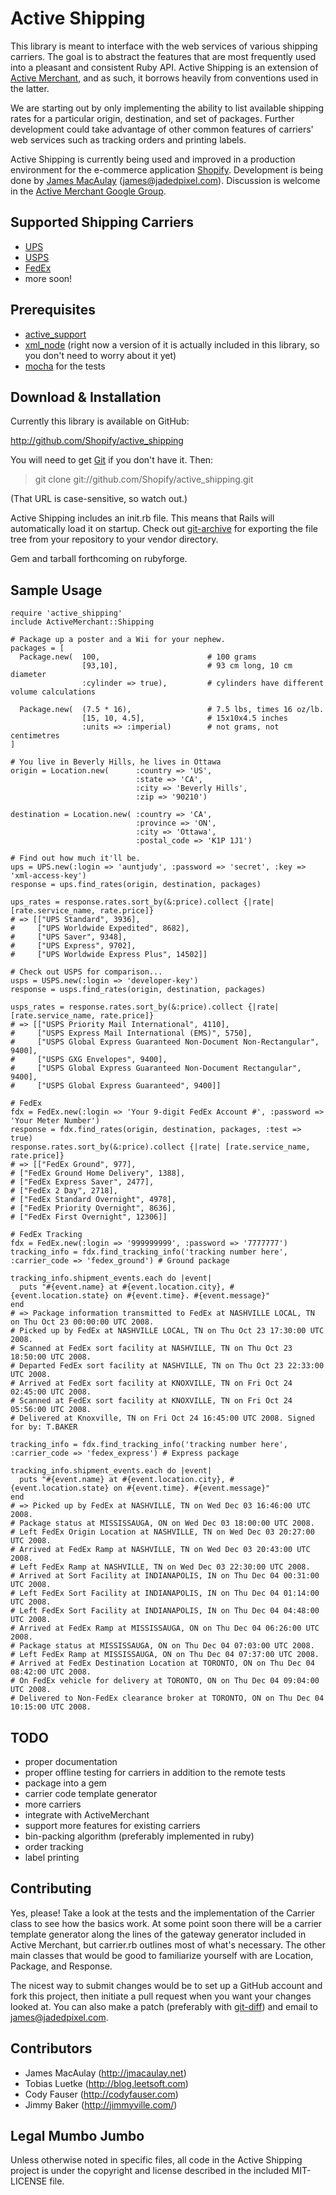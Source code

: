 # Active Shipping

This library is meant to interface with the web services of various shipping carriers. The goal is to abstract the features that are most frequently used into a pleasant and consistent Ruby API. Active Shipping is an extension of [Active Merchant][], and as such, it borrows heavily from conventions used in the latter.

We are starting out by only implementing the ability to list available shipping rates for a particular origin, destination, and set of packages. Further development could take advantage of other common features of carriers' web services such as tracking orders and printing labels.

Active Shipping is currently being used and improved in a production environment for the e-commerce application [Shopify][]. Development is being done by [James MacAulay][] (<james@jadedpixel.com>). Discussion is welcome in the [Active Merchant Google Group][discuss].

[Active Merchant]:http://www.activemerchant.org
[Shopify]:http://www.shopify.com
[James MacAulay]:http://jmacaulay.net
[discuss]:http://groups.google.com/group/activemerchant

## Supported Shipping Carriers

* [UPS](http://www.ups.com)
* [USPS](http://www.usps.com)
* [FedEx](http://www.fedex.com)
* more soon!

## Prerequisites

* [active_support](http://github.com/rails/rails/tree/master/activesupport)
* [xml_node](http://github.com/tobi/xml_node/) (right now a version of it is actually included in this library, so you don't need to worry about it yet)
* [mocha](http://mocha.rubyforge.org/) for the tests

## Download & Installation

Currently this library is available on GitHub:

  <http://github.com/Shopify/active_shipping>

You will need to get [Git][] if you don't have it. Then:

  > git clone git://github.com/Shopify/active_shipping.git

(That URL is case-sensitive, so watch out.)
  
Active Shipping includes an init.rb file. This means that Rails will automatically load it on startup. Check out [git-archive][] for exporting the file tree from your repository to your vendor directory.

Gem and tarball forthcoming on rubyforge.
  
[Git]:http://git.or.cz/
[git-archive]:http://www.kernel.org/pub/software/scm/git/docs/git-archive.html

## Sample Usage

    require 'active_shipping'
    include ActiveMerchant::Shipping
  
    # Package up a poster and a Wii for your nephew.
    packages = [
      Package.new(  100,                        # 100 grams
                    [93,10],                    # 93 cm long, 10 cm diameter
                    :cylinder => true),         # cylinders have different volume calculations
    
      Package.new(  (7.5 * 16),                 # 7.5 lbs, times 16 oz/lb.
                    [15, 10, 4.5],              # 15x10x4.5 inches
                    :units => :imperial)        # not grams, not centimetres
    ]
  
    # You live in Beverly Hills, he lives in Ottawa
    origin = Location.new(      :country => 'US',
                                :state => 'CA',
                                :city => 'Beverly Hills',
                                :zip => '90210')
  
    destination = Location.new( :country => 'CA',
                                :province => 'ON',
                                :city => 'Ottawa',
                                :postal_code => 'K1P 1J1')
                              
    # Find out how much it'll be.
    ups = UPS.new(:login => 'auntjudy', :password => 'secret', :key => 'xml-access-key')
    response = ups.find_rates(origin, destination, packages)
  
    ups_rates = response.rates.sort_by(&:price).collect {|rate| [rate.service_name, rate.price]}
    # => [["UPS Standard", 3936],
    #     ["UPS Worldwide Expedited", 8682],
    #     ["UPS Saver", 9348],
    #     ["UPS Express", 9702],
    #     ["UPS Worldwide Express Plus", 14502]]
  
    # Check out USPS for comparison...
    usps = USPS.new(:login => 'developer-key')
    response = usps.find_rates(origin, destination, packages)
  
    usps_rates = response.rates.sort_by(&:price).collect {|rate| [rate.service_name, rate.price]}
    # => [["USPS Priority Mail International", 4110],
    #     ["USPS Express Mail International (EMS)", 5750],
    #     ["USPS Global Express Guaranteed Non-Document Non-Rectangular", 9400],
    #     ["USPS GXG Envelopes", 9400],
    #     ["USPS Global Express Guaranteed Non-Document Rectangular", 9400],
    #     ["USPS Global Express Guaranteed", 9400]]
    
    # FedEx
    fdx = FedEx.new(:login => 'Your 9-digit FedEx Account #', :password => 'Your Meter Number')
    response = fdx.find_rates(origin, destination, packages, :test => true)
    response.rates.sort_by(&:price).collect {|rate| [rate.service_name, rate.price]}
    # => [["FedEx Ground", 977], 
    # ["FedEx Ground Home Delivery", 1388], 
    # ["FedEx Express Saver", 2477], 
    # ["FedEx 2 Day", 2718], 
    # ["FedEx Standard Overnight", 4978], 
    # ["FedEx Priority Overnight", 8636], 
    # ["FedEx First Overnight", 12306]]
    
    # FedEx Tracking
    fdx = FedEx.new(:login => '999999999', :password => '7777777')
    tracking_info = fdx.find_tracking_info('tracking number here', :carrier_code => 'fedex_ground') # Ground package
    
    tracking_info.shipment_events.each do |event|
      puts "#{event.name} at #{event.location.city}, #{event.location.state} on #{event.time}. #{event.message}"
    end
    # => Package information transmitted to FedEx at NASHVILLE LOCAL, TN on Thu Oct 23 00:00:00 UTC 2008. 
    # Picked up by FedEx at NASHVILLE LOCAL, TN on Thu Oct 23 17:30:00 UTC 2008. 
    # Scanned at FedEx sort facility at NASHVILLE, TN on Thu Oct 23 18:50:00 UTC 2008. 
    # Departed FedEx sort facility at NASHVILLE, TN on Thu Oct 23 22:33:00 UTC 2008. 
    # Arrived at FedEx sort facility at KNOXVILLE, TN on Fri Oct 24 02:45:00 UTC 2008. 
    # Scanned at FedEx sort facility at KNOXVILLE, TN on Fri Oct 24 05:56:00 UTC 2008. 
    # Delivered at Knoxville, TN on Fri Oct 24 16:45:00 UTC 2008. Signed for by: T.BAKER
    
    tracking_info = fdx.find_tracking_info('tracking number here', :carrier_code => 'fedex_express') # Express package
    
    tracking_info.shipment_events.each do |event|
      puts "#{event.name} at #{event.location.city}, #{event.location.state} on #{event.time}. #{event.message}"
    end
    # => Picked up by FedEx at NASHVILLE, TN on Wed Dec 03 16:46:00 UTC 2008. 
    # Package status at MISSISSAUGA, ON on Wed Dec 03 18:00:00 UTC 2008. 
    # Left FedEx Origin Location at NASHVILLE, TN on Wed Dec 03 20:27:00 UTC 2008. 
    # Arrived at FedEx Ramp at NASHVILLE, TN on Wed Dec 03 20:43:00 UTC 2008. 
    # Left FedEx Ramp at NASHVILLE, TN on Wed Dec 03 22:30:00 UTC 2008. 
    # Arrived at Sort Facility at INDIANAPOLIS, IN on Thu Dec 04 00:31:00 UTC 2008. 
    # Left FedEx Sort Facility at INDIANAPOLIS, IN on Thu Dec 04 01:14:00 UTC 2008. 
    # Left FedEx Sort Facility at INDIANAPOLIS, IN on Thu Dec 04 04:48:00 UTC 2008. 
    # Arrived at FedEx Ramp at MISSISSAUGA, ON on Thu Dec 04 06:26:00 UTC 2008. 
    # Package status at MISSISSAUGA, ON on Thu Dec 04 07:03:00 UTC 2008. 
    # Left FedEx Ramp at MISSISSAUGA, ON on Thu Dec 04 07:37:00 UTC 2008. 
    # Arrived at FedEx Destination Location at TORONTO, ON on Thu Dec 04 08:42:00 UTC 2008. 
    # On FedEx vehicle for delivery at TORONTO, ON on Thu Dec 04 09:04:00 UTC 2008. 
    # Delivered to Non-FedEx clearance broker at TORONTO, ON on Thu Dec 04 10:15:00 UTC 2008.

## TODO

* proper documentation
* proper offline testing for carriers in addition to the remote tests
* package into a gem
* carrier code template generator
* more carriers
* integrate with ActiveMerchant
* support more features for existing carriers
* bin-packing algorithm (preferably implemented in ruby)
* order tracking
* label printing

## Contributing

Yes, please! Take a look at the tests and the implementation of the Carrier class to see how the basics work. At some point soon there will be a carrier template generator along the lines of the gateway generator included in Active Merchant, but carrier.rb outlines most of what's necessary. The other main classes that would be good to familiarize yourself with are Location, Package, and Response.

The nicest way to submit changes would be to set up a GitHub account and fork this project, then initiate a pull request when you want your changes looked at. You can also make a patch (preferably with [git-diff][]) and email to james@jadedpixel.com.

[git-diff]:http://www.kernel.org/pub/software/scm/git/docs/git-diff.html

## Contributors

* James MacAulay (<http://jmacaulay.net>)
* Tobias Luetke (<http://blog.leetsoft.com>)
* Cody Fauser (<http://codyfauser.com>)
* Jimmy Baker (<http://jimmyville.com/>)

## Legal Mumbo Jumbo

Unless otherwise noted in specific files, all code in the Active Shipping project is under the copyright and license described in the included MIT-LICENSE file.